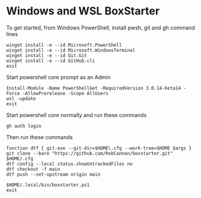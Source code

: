 # Windows and WSL BoxStarter

To get started, from Windows PowerShell, install pwsh, git and gh command lines
```
winget install -e --id Microsoft.PowerShell
winget install -e --id Microsoft.WindowsTerminal
winget install -e --id Git.Git
winget install -e --id GitHub.cli
exit
```

Start powershell core prompt as an Admin
```
Install-Module -Name PowerShellGet -RequiredVersion 3.0.14-beta14 -Force -AllowPrerelease -Scope AllUsers
wsl -update
exit
```


Start powershell core normally and run these commands
```
gh auth login
```

Then run these commands
```
function dtf { git.exe --git-dir=$HOME\.cfg --work-tree=$HOME $args }
git clone --bare "https://github.com/RobCannon/boxstarter.git" $HOME/.cfg
dtf config --local status.showUntrackedFiles no
dtf checkout -f main
dtf push --set-upstream origin main

$HOME/.local/bin/boxstarter.ps1
exit
```